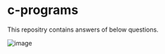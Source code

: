 # c-programs

This repositry contains answers of below questions.

![image](https://github.com/ankitjhagithub21/c-programs/assets/91364014/e2e44b6a-6446-4691-a790-8b065d8dbf82)

